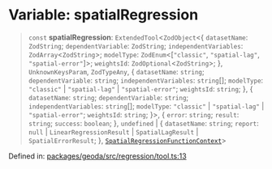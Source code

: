 # Variable: spatialRegression

> `const` **spatialRegression**: `ExtendedTool`\<`ZodObject`\<\{ `datasetName`: `ZodString`; `dependentVariable`: `ZodString`; `independentVariables`: `ZodArray`\<`ZodString`\>; `modelType`: `ZodEnum`\<\[`"classic"`, `"spatial-lag"`, `"spatial-error"`\]\>; `weightsId`: `ZodOptional`\<`ZodString`\>; \}, `UnknownKeysParam`, `ZodTypeAny`, \{ `datasetName`: `string`; `dependentVariable`: `string`; `independentVariables`: `string`[]; `modelType`: `"classic"` \| `"spatial-lag"` \| `"spatial-error"`; `weightsId`: `string`; \}, \{ `datasetName`: `string`; `dependentVariable`: `string`; `independentVariables`: `string`[]; `modelType`: `"classic"` \| `"spatial-lag"` \| `"spatial-error"`; `weightsId`: `string`; \}\>, \{ `error`: `string`; `result`: `string`; `success`: `boolean`; \}, `undefined` \| \{ `datasetName`: `string`; `report`: `null` \| `LinearRegressionResult` \| `SpatialLagResult` \| `SpatialErrorResult`; \}, [`SpatialRegressionFunctionContext`](../type-aliases/SpatialRegressionFunctionContext.md)\>

Defined in: [packages/geoda/src/regression/tool.ts:13](https://github.com/GeoDaCenter/openassistant/blob/994a31d776db171047aa7cd650eb798b5317f644/packages/geoda/src/regression/tool.ts#L13)
